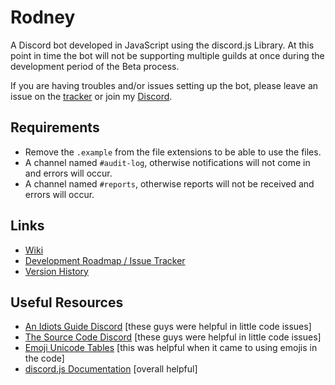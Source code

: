 # Rodney
A Discord bot developed in JavaScript using the discord.js Library.
At this point in time the bot will not be supporting multiple guilds at once during the development period of the Beta process.

If you are having troubles and/or issues setting up the bot, please leave an issue on the [tracker](https://github.com/shadowolfyt/RodneyTheDiscordBot/issues) or join my [Discord](https://discord.gg/n8cHyFA).

## Requirements
- Remove the `.example` from the file extensions to be able to use the files.
- A channel named `#audit-log`, otherwise notifications will not come in and errors will occur.
- A channel named `#reports`, otherwise reports will not be received and errors will occur.

## Links
- [Wiki](https://github.com/shadowolfyt/RodneyTheDiscordBot/wiki)
- [Development Roadmap / Issue Tracker](https://github.com/shadowolfyt/RodneyTheDiscordBot/issues)
- [Version History](https://github.com/shadowolfyt/RodneyTheDiscordBot/wiki/Version-History)

## Useful Resources
- [An Idiots Guide Discord](https://discord.gg/gkZCQtH) [these guys were helpful in little code issues]
- [The Source Code Discord](https://discordapp.com/invite/w24CQMR) [these guys were helpful in little code issues]
- [Emoji Unicode Tables](https://apps.timwhitlock.info/emoji/tables/unicode) [this was helpful when it came to using emojis in the code]
- [discord.js Documentation](https://discord.js.org/#/docs/main/stable/general/welcome) [overall helpful]
